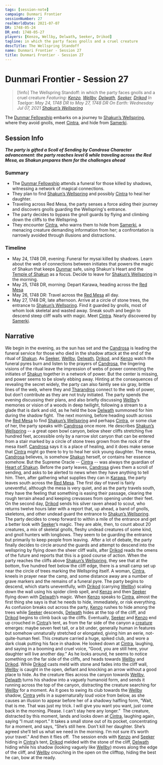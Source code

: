 ```yaml
---
tags: [session-note]
campaign: Dunmari Frontier
sessionNumber: 27
realWorldDate: 2021-07-07
DR: 1748-05-24
DR_end: 1748-05-27
players: [Kenzo, Wellby, Delwath, Seeker, Drikod]
tagline: in which the party faces gnolls and a cruel creature
descTitle: The Wellspring Standoff
name: Dunmari Frontier - Session 27
title: Dunmari Frontier - Session 27
---
```

# Dunmari Frontier - Session 27

>[!info] The Wellspring Standoff: in which the party faces gnolls and a cruel creature
> *Featuring: [Kenzo](<../../../people/pcs/dunmar-fellowship/kenzo.md>), [Wellby](<../../../people/pcs/dunmar-fellowship/wellby.md>), [Delwath](<../../../people/pcs/dunmar-fellowship/delwath.md>), [Seeker](<../../../people/pcs/dunmar-fellowship/seeker.md>), [Drikod](<../../../people/pcs/dunmar-fellowship/guests/drikod.md>)*
> *In Taelgar: May 24, 1748 DR to May 27, 1748 DR*
> *On Earth: Wednesday Jul 07, 2021*
> *[Shakun’s Wellspring](<../../../gazetteer/greater-dunmar/realms/dunmar/eastern-dunmar/shakuns-wellspring.md>)*

The [Dunmar Fellowship](<../../../people/pcs/dunmar-fellowship/dunmar-fellowship.md>) embarks on a journey to [Shakun’s Wellspring](<../../../gazetteer/greater-dunmar/realms/dunmar/eastern-dunmar/shakuns-wellspring.md>), where they avoid gnolls, meet [Cintra](<../../../people/dunmari/cintra.md>), and hide from [Samerki](<../../../people/other-nonhumans/samerki.md>).
## Session Info

***The party is gifted a Scoll of Sending by Candrosa***
***Character advancement: the party reaches level 6 while traveling across the Red Mesa, as Shakun prepares them for the challenges ahead***
### Summary
- The [Dunmar Fellowship](<../../../people/pcs/dunmar-fellowship/dunmar-fellowship.md>) attends a funeral for those killed by shadows, witnessing a network of magical connections.
- They plan to find [Shakun’s Wellspring](<../../../gazetteer/greater-dunmar/realms/dunmar/eastern-dunmar/shakuns-wellspring.md>) and possibly [Cintra](<../../../people/dunmari/cintra.md>) to heal her daughter.
- Traveling across Red Mesa, the party senses a force aiding their journey and discovers gnolls guarding the Wellspring's entrance.
- The party decides to bypass the gnoll guards by flying and climbing down the cliffs to the Wellspring.
- They encounter [Cintra](<../../../people/dunmari/cintra.md>), who warns them to hide from [Samerki](<../../../people/other-nonhumans/samerki.md>), a menacing creature demanding information from her; a confrontation is narrowly avoided through illusions and distractions.

### Timeline
- May 24, 1748 DR, evening: Funeral for mysai killed by shadows. Learn about the web of connections between initiates that powers the magic of Shakun that keeps [Dunmar](<../../../gazetteer/greater-dunmar/realms/dunmar/dunmar.md>) safe, using Shakun's Heart and the [Temple of Shakun](<../../../gazetteer/greater-dunmar/realms/dunmar/eastern-dunmar/temple-of-shakun.md>) as a focus. Decide to leave for [Shakun’s Wellspring](<../../../gazetteer/greater-dunmar/realms/dunmar/eastern-dunmar/shakuns-wellspring.md>) in the morning.
- May 25, 1748 DR, morning: Depart Karawa, heading across the [Red Mesa](<../../../gazetteer/greater-dunmar/realms/dunmar/eastern-dunmar/red-mesa.md>)
- May 26, 1748 DR: Travel across the [Red Mesa](<../../../gazetteer/greater-dunmar/realms/dunmar/eastern-dunmar/red-mesa.md>) all day.
- May 27, 1748 DR, late afternoon. Arrive at a circle of stone trees, the entrance to [Shakun’s Wellspring](<../../../gazetteer/greater-dunmar/realms/dunmar/eastern-dunmar/shakuns-wellspring.md>). Find it guarded by gnolls, most of whom look skeletal and wasted away. Sneak south and begin to descend steep cliff walls with magic. Meet [Cintra](<../../../people/dunmari/cintra.md>). Nearly discovered by [Samerki](<../../../people/other-nonhumans/samerki.md>). 


## Narrative
We begin in the evening, as the sun has set and the [Candrosa](<../../../people/dunmari/candrosa.md>) is leading the funeral service for those who died in the shadow attack at the end of the ritual of [Shakun](<../../../cosmology/gods/incorporeal-gods/dunmari-pantheon/shakun.md>). As [Seeker](<../../../people/pcs/dunmar-fellowship/seeker.md>), [Wellby](<../../../people/pcs/dunmar-fellowship/wellby.md>), [Delwath](<../../../people/pcs/dunmar-fellowship/delwath.md>), [Drikod](<../../../people/pcs/dunmar-fellowship/guests/drikod.md>), and [Kenzo](<../../../people/pcs/dunmar-fellowship/kenzo.md>) watch the funeral pyres burn and listen to the prayers of [Candrosa](<../../../people/dunmari/candrosa.md>), the lingering visions of the ritual leave the impression of webs of power connecting the initiates of [Shakun](<../../../cosmology/gods/incorporeal-gods/dunmari-pantheon/shakun.md>) together in a network of power. But the center is missing, and power seems to be slowly ebbing away. Hinting at the consequences of revealing the secret widely, the party can also faintly see six gray, brittle lines of the web, where they and [Tharandros](<../../../people/other-nonhumans/tharandros.md>) connect to the web of power, but don’t contribute as they are not truly initiated. The party spends the evening discussing their plans, and also briefly discussing [Wellby](<../../../people/pcs/dunmar-fellowship/wellby.md>)’s memories or vision of a woods in deep twilight, following a stream to a glade that is dark and old, as he held the bow [Delwath](<../../../people/pcs/dunmar-fellowship/delwath.md>) summoned for him during the shadow fight. 
The next morning, before heading south across the [Red Mesa](<../../../gazetteer/greater-dunmar/realms/dunmar/eastern-dunmar/red-mesa.md>) to find [Shakun’s Wellspring](<../../../gazetteer/greater-dunmar/realms/dunmar/eastern-dunmar/shakuns-wellspring.md>) and perhaps [Cintra](<../../../people/dunmari/cintra.md>), or some clue of her, the party speaks with [Candrosa](<../../../people/dunmari/candrosa.md>) once more. He describes [Shakun’s Wellspring](<../../../gazetteer/greater-dunmar/realms/dunmar/eastern-dunmar/shakuns-wellspring.md>) -- a great open bowl canyon, below sheer cliffs stretching five hundred feet, accessible only by a narrow slot canyon that can be entered from a stair marked by a circle of stone trees grown from the rock of the mesa itself. [Candrosa](<../../../people/dunmari/candrosa.md>) says it is a place of healing, and it does make sense that [Cintra](<../../../people/dunmari/cintra.md>) might go there to try to heal her sick young daughter. The mesa, [Candrosa](<../../../people/dunmari/candrosa.md>) believes, is somehow [Shakun](<../../../cosmology/gods/incorporeal-gods/dunmari-pantheon/shakun.md>) herself, or contains her essence somehow. But the Supreme Oracle -- [Cintra](<../../../people/dunmari/cintra.md>) -- was always the guardian of [Heart of Shakun](<../../../things/artifacts-of-power/heart-of-shakun.md>). Before the party leaves, [Candrosa](<../../../people/dunmari/candrosa.md>) gives them a scroll of sending, and asks to be alerted to news when they have anything to tell him.
Then, after gathering what supplies they can in [Karawa](<../../../gazetteer/greater-dunmar/realms/dunmar/eastern-dunmar/karawa.md>), the party leaves south across the [Red Mesa](<../../../gazetteer/greater-dunmar/realms/dunmar/eastern-dunmar/red-mesa.md>). The first day of travel is fairly uneventful, although the mesa is very quiet, and as the party travels south, they have the feeling that something is easing their passage, clearing the rough terrain ahead and keeping crevasses from opening under their feet. On the second day, [Drikod](<../../../people/pcs/dunmar-fellowship/guests/drikod.md>) sends his silver raven ahead to scout, who returns twelve hours later with a report that, up ahead, a band of gnolls, skeletons, and other undead guard the entrance to [Shakun’s Wellspring](<../../../gazetteer/greater-dunmar/realms/dunmar/eastern-dunmar/shakuns-wellspring.md>).
The party decides to creep forward to within a mile of the entrance and get a better look with [Seeker](<../../../people/pcs/dunmar-fellowship/seeker.md>)’s magic. They are able, then, to count about 20 creatures, a mix of skeletal gnolls, fleshy undead creatures of some kind, and gnoll hunters with longbows. They seem to be guarding the entrance but primarily to keep people from leaving. 
After a lot of debate, the party finally decides to circle around the guards and attempt to descend into the wellspring by flying down the sheer cliff walls, after [Drikod](<../../../people/pcs/dunmar-fellowship/guests/drikod.md>) reads the omens of the future and reports that this is a good course of action. When the party reaches the cliffs above [Shakun’s Wellspring](<../../../gazetteer/greater-dunmar/realms/dunmar/eastern-dunmar/shakuns-wellspring.md>), they see that at the bottom, five hundred feet below the cliff edge, there is a small camp set up near the circle of trees marking the Wellspring itself. A woman, [Cintra](<../../../people/dunmari/cintra.md>), kneels in prayer near the camp, and some distance away are a number of grave markers and the remains of a funeral pyre. The party begins to descend, which starts uneventfully, with [Drikod](<../../../people/pcs/dunmar-fellowship/guests/drikod.md>) (carrying [Wellby](<../../../people/pcs/dunmar-fellowship/wellby.md>)) scaling down the wall using his spider climb spell, and [Kenzo](<../../../people/pcs/dunmar-fellowship/kenzo.md>) and then [Seeker](<../../../people/pcs/dunmar-fellowship/seeker.md>) flying down with [Delwath](<../../../people/pcs/dunmar-fellowship/delwath.md>)’s magic. When [Kenzo](<../../../people/pcs/dunmar-fellowship/kenzo.md>) speaks to [Cintra](<../../../people/dunmari/cintra.md>), almost the first thing she says is that he needs to hide, immediately, or risk everything. 
As confusion breaks out across the party, [Kenzo](<../../../people/pcs/dunmar-fellowship/kenzo.md>) rushes to hide among the trees while [Seeker](<../../../people/pcs/dunmar-fellowship/seeker.md>) descends, [Delwath](<../../../people/pcs/dunmar-fellowship/delwath.md>) hides at the top of the cliff, and [Drikod](<../../../people/pcs/dunmar-fellowship/guests/drikod.md>) begins to climb back up the cliffs. Eventually, [Seeker](<../../../people/pcs/dunmar-fellowship/seeker.md>) and [Kenzo](<../../../people/pcs/dunmar-fellowship/kenzo.md>) end up crouched in [Cintra](<../../../people/dunmari/cintra.md>)’s tent, as from the far side of the canyon a [creature](<../../../people/other-nonhumans/samerki.md>) emerges: maybe seven feet tall, or a bit under, generally human in features but somehow unnaturally stretched or elongated, giving him an eerie, not-quite-human feel. This creature carried a huge, spiked club, and wore a dark cloak putting his face in shadow. He looked down at [Cintra](<../../../people/dunmari/cintra.md>), laughing, and saying in a booming and cruel voice, “Good, you are still here, your daughter will live another day.” As he looks around, he seems to notice something on the far side of the cliffs, and heads towards [Wellby](<../../../people/pcs/dunmar-fellowship/wellby.md>) and [Drikod](<../../../people/pcs/dunmar-fellowship/guests/drikod.md>). While [Drikod](<../../../people/pcs/dunmar-fellowship/guests/drikod.md>) casts meld with stone and fades into the cliff wall, [Wellby](<../../../people/pcs/dunmar-fellowship/wellby.md>) is caught in the open, defiant and knocking an arrow without a good place to hide. As the creature flies across the canyon towards [Wellby](<../../../people/pcs/dunmar-fellowship/wellby.md>), [Delwath](<../../../people/pcs/dunmar-fellowship/delwath.md>) turns his shadow into a vaguely humanoid form, and sends it running across the top of the canyon, distracting the creature searching for [Wellby](<../../../people/pcs/dunmar-fellowship/wellby.md>) for a moment. As it goes to swing its club towards the [Wellby](<../../../people/pcs/dunmar-fellowship/wellby.md>) shadow, [Cintra](<../../../people/dunmari/cintra.md>) yells in a supernaturally loud voice from below, as she causes an illusion to appear before her of a shadowy halfling form, “Wait, that is me. That was just my trick. I will give you want you want, just come back in the morning. Please. I can’t stay here any longer.” 
The creature, distracted by this moment, lands and looks down at [Cintra](<../../../people/dunmari/cintra.md>), laughing again, saying “I must report.” It takes a small stone out of its pocket, concentrating for a moment, and says, “She’s still here. Don’t kill her daughter. She’s agreed she’ll tell us what we need in the morning. I’m not sure it’s worth your travel.” And then it flies off. 
The session ends with [Kenzo](<../../../people/pcs/dunmar-fellowship/kenzo.md>) and [Seeker](<../../../people/pcs/dunmar-fellowship/seeker.md>) hiding in [Cintra](<../../../people/dunmari/cintra.md>)’s tent, [Drikod](<../../../people/pcs/dunmar-fellowship/guests/drikod.md>) melded with the stone of the cliff, [Delwath](<../../../people/pcs/dunmar-fellowship/delwath.md>) hiding while his shadow (looking vaguely like [Wellby](<../../../people/pcs/dunmar-fellowship/wellby.md>)) moves along the edge of the cliff, and [Wellby](<../../../people/pcs/dunmar-fellowship/wellby.md>) crouching in the open on the clifftop, hiding the best he can, bow at the ready.
